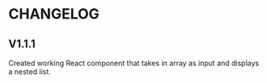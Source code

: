 # CHANGELOG

## V1.1.1
Created working React component that takes in array as input and displays a nested list.
